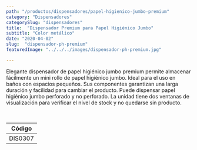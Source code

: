 ```yaml
---
path: "/productos/dispensadores/papel-higienico-jumbo-premium"
category: "Dispensadores"
categorySlug: "dispensadores"
title:  "Dispensador Premium para Papel Higiénico Jumbo"
subtitle: "Color metálico"
date: "2020-04-02"
slug:  "dispensador-ph-premium"
featuredImage: "../../../images/dispensador-ph-premium.jpg"

---
```

Elegante dispensador de papel higiénico jumbo premium permite almacenar fácilmente un mini rollo de papel higiénico jumbo. Ideal para el uso en baños con espacios pequeños. Sus componentes garantizan una larga duración y facilidad para cambiar el producto. Puede dispensar papel higiénico jumbo perforado y no perforado. La unidad tiene dos ventanas de visualización para verificar el nivel de stock y no quedarse sin producto.



<br>
<table class="min-w-full md:min-w-0 divide-y-0 divide-gray-200">
          <thead class=" bg-white">
            <tr>
              <th scope="col" class="px-6 py-3 text-center text-xs font-medium text-primary-lighter uppercase tracking-wider">
                Código
              </th>
            </tr>
          </thead>
          <tbody>
            <tr class="bg-gray-400">
              <td class="px-6 py-4 whitespace-nowrap text-sm text-gray-700 text-center">
              DIS0307
              </td>
            </tr>
          </tbody>
        </table>
